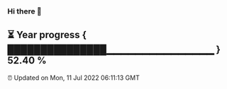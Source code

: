 ### Hi there 👋
⏳ Year progress { ███████████████▁▁▁▁▁▁▁▁▁▁▁▁▁▁▁ } 52.40 %
---
⏰ Updated on Mon, 11 Jul 2022 06:11:13 GMT

